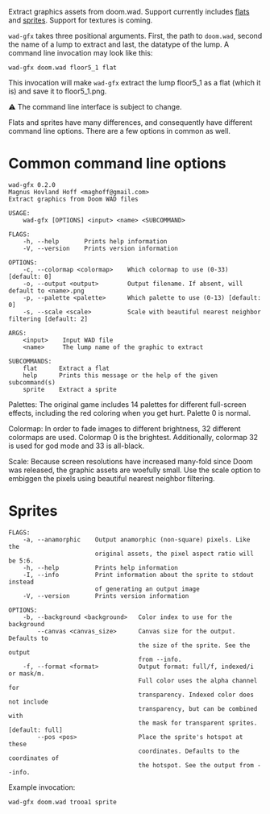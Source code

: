 Extract graphics assets from doom.wad. Support currently includes [flats] and
[sprites]. Support for textures is coming.

[flats]: https://magnushoff.com/blog/flats/
[sprites]: https://magnushoff.com/blog/sprites/

`wad-gfx` takes three positional arguments. First, the path to `doom.wad`,
second the name of a lump to extract and last, the datatype of the lump. A
command line invocation may look like this:

    wad-gfx doom.wad floor5_1 flat

This invocation will make `wad-gfx` extract the lump floor5_1 as a flat (which
it is) and save it to floor5_1.png.

⚠ The command line interface is subject to change.

Flats and sprites have many differences, and consequently have different
command line options. There are a few options in common as well.

Common command line options
===========================
    wad-gfx 0.2.0
    Magnus Hovland Hoff <maghoff@gmail.com>
    Extract graphics from Doom WAD files

    USAGE:
        wad-gfx [OPTIONS] <input> <name> <SUBCOMMAND>

    FLAGS:
        -h, --help       Prints help information
        -V, --version    Prints version information

    OPTIONS:
        -c, --colormap <colormap>    Which colormap to use (0-33) [default: 0]
        -o, --output <output>        Output filename. If absent, will default to <name>.png
        -p, --palette <palette>      Which palette to use (0-13) [default: 0]
        -s, --scale <scale>          Scale with beautiful nearest neighbor filtering [default: 2]

    ARGS:
        <input>    Input WAD file
        <name>     The lump name of the graphic to extract

    SUBCOMMANDS:
        flat      Extract a flat
        help      Prints this message or the help of the given subcommand(s)
        sprite    Extract a sprite

Palettes: The original game includes 14 palettes for different full-screen
effects, including the red coloring when you get hurt. Palette 0 is normal.

Colormap: In order to fade images to different brightness, 32 different
colormaps are used. Colormap 0 is the brightest. Additionally, colormap 32 is
used for god mode and 33 is all-black.

Scale: Because screen resolutions have increased many-fold since Doom was
released, the graphic assets are woefully small. Use the scale option to
embiggen the pixels using beautiful nearest neighbor filtering.

Sprites
=======
    FLAGS:
        -a, --anamorphic    Output anamorphic (non-square) pixels. Like the
                            original assets, the pixel aspect ratio will be 5:6.
        -h, --help          Prints help information
        -I, --info          Print information about the sprite to stdout instead
                            of generating an output image
        -V, --version       Prints version information

    OPTIONS:
        -b, --background <background>   Color index to use for the background
            --canvas <canvas_size>      Canvas size for the output. Defaults to
                                        the size of the sprite. See the output
                                        from --info.
        -f, --format <format>           Output format: full/f, indexed/i or mask/m.
                                        Full color uses the alpha channel for
                                        transparency. Indexed color does not include
                                        transparency, but can be combined with
                                        the mask for transparent sprites. [default: full]
            --pos <pos>                 Place the sprite's hotspot at these
                                        coordinates. Defaults to the coordinates of
                                        the hotspot. See the output from --info.

Example invocation:

    wad-gfx doom.wad trooa1 sprite
